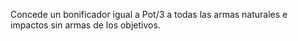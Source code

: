 Concede un bonificador igual a Pot/3 a todas las armas naturales e impactos sin armas de los objetivos.
